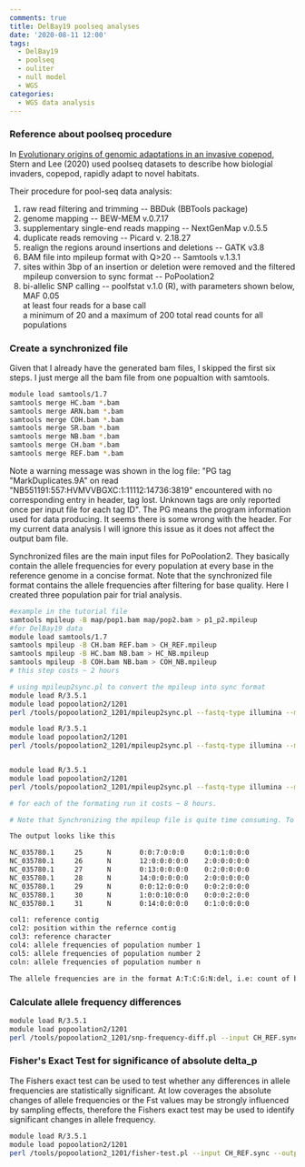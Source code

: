```yaml
---
comments: true
title: DelBay19 poolseq analyses
date: '2020-08-11 12:00'
tags:
  - DelBay19
  - poolseq
  - ouliter
  - null model
  - WGS
categories:
  - WGS data analysis
---
```


### Reference about poolseq procedure

In [Evolutionary origins of genomic adaptations in an invasive copepod](https://www.nature.com/articles/s41559-020-1201-y), Stern and Lee (2020) used poolseq datasets to describe how biologial invaders, copepod, rapidly adapt to novel habitats. 

Their procedure for pool-seq data analysis:

1) raw read filtering and trimming -- BBDuk (BBTools package)    
2) genome mapping -- BEW-MEM v.0.7.17    
3) supplementary single-end reads mapping -- NextGenMap v.0.5.5    
4) duplicate reads removing -- Picard v. 2.18.27    
5) realign the regions around insertions and deletions -- GATK v3.8    
6) BAM file into mpileup format with Q>20 -- Samtools v.1.3.1    
7) sites within 3bp of an insertion or deletion were removed and the filtered mpileup conversion to sync format -- PoPoolation2    
8) bi-allelic SNP calling -- poolfstat v.1.0 (R), with parameters shown below,     
   MAF 0.05    
   at least four reads for a base call    
   a minimum of 20 and a maximum of 200 total read counts for all populations    

### Create a synchronized file

Given that I already have the generated bam files, I skipped the first six steps. I just merge all the bam file from one popualtion with samtools.

```sh
module load samtools/1.7
samtools merge HC.bam *.bam
samtools merge ARN.bam *.bam
samtools merge COH.bam *.bam
samtools merge SR.bam *.bam
samtools merge NB.bam *.bam
samtools merge CH.bam *.bam
samtools merge REF.bam *.bam
```

Note a warning message was shown in the log file: "PG tag "MarkDuplicates.9A" on read "NB551191:557:HVMVVBGXC:1:11112:14736:3819" encountered with no corresponding entry in header, tag lost. Unknown tags are only reported once per input file for each tag ID". The PG means the program information used for data producing. It seems there is some wrong with the header. For my current data analysis I will ignore this issue as it does not affect the output bam file. 

Synchronized files are the main input files for PoPoolation2. They basically contain the allele frequencies for every population at every base in the reference genome in a concise format. Note that the synchronized file format contains the allele frequencies after filtering for base quality. Here I created three population pair for trial analysis.

```sh 
#example in the tutorial file
samtools mpileup -B map/pop1.bam map/pop2.bam > p1_p2.mpileup
#for DelBay19 data
module load samtools/1.7
samtools mpileup -B CH.bam REF.bam > CH_REF.mpileup
samtools mpileup -B HC.bam NB.bam > HC_NB.mpileup
samtools mpileup -B COH.bam NB.bam > COH_NB.mpileup
# this step costs ~ 2 hours

# using mpileup2sync.pl to convert the mpileup into sync format
module load R/3.5.1
module load popoolation2/1201
perl /tools/popoolation2_1201/mpileup2sync.pl --fastq-type illumina --min-qual 20 --input CH_REF.mpileup --output CH_REF.sync

module load R/3.5.1
module load popoolation2/1201
perl /tools/popoolation2_1201/mpileup2sync.pl --fastq-type illumina --min-qual 20 --input COH_NB.mpileup --output COH_NB.sync


module load R/3.5.1
module load popoolation2/1201
perl /tools/popoolation2_1201/mpileup2sync.pl --fastq-type illumina --min-qual 20 --input HC_NB.mpileup --output HC_NB.sync

# for each of the formating run it costs ~ 8 hours.

# Note that Synchronizing the mpileup file is quite time consuming. To remove this bottleneck they implemented 'mpileup2sync' in Java multi-threading which is about 78x faster as the implementation in perl. However this option does not produce the right sync format file. May need further trial.

The output looks like this

NC_035780.1     25      N       0:0:7:0:0:0     0:0:1:0:0:0
NC_035780.1     26      N       12:0:0:0:0:0    2:0:0:0:0:0
NC_035780.1     27      N       0:13:0:0:0:0    0:2:0:0:0:0
NC_035780.1     28      N       14:0:0:0:0:0    2:0:0:0:0:0
NC_035780.1     29      N       0:0:12:0:0:0    0:0:2:0:0:0
NC_035780.1     30      N       1:0:0:10:0:0    0:0:0:2:0:0
NC_035780.1     31      N       0:14:0:0:0:0    0:1:0:0:0:0

col1: reference contig
col2: position within the refernce contig
col3: reference character
col4: allele frequencies of population number 1
col5: allele frequencies of population number 2
coln: allele frequencies of population number n

The allele frequencies are in the format A:T:C:G:N:del, i.e: count of bases 'A', count of bases 'T',... and deletion count in the end (character '*' in the mpileup)
```

### Calculate allele frequency differences

```sh
module load R/3.5.1
module load popoolation2/1201
perl /tools/popoolation2_1201/snp-frequency-diff.pl --input CH_REF.sync --output-prefix CH_REF1 --min-count 2 --min-coverage 5 --max-coverage 200
```

### Fisher's Exact Test for significance of absolute delta_p

The Fishers exact test can be used to test whether any differences in allele frequencies are statistically significant. At low coverages the absolute changes of allele frequencies or the Fst values may be strongly influenced by sampling effects, therefore the Fishers exact test may be used to identify significant changes in allele frequency.

```sh
module load R/3.5.1
module load popoolation2/1201
perl /tools/popoolation2_1201/fisher-test.pl --input CH_REF.sync --output CH_REF1.fet --min-count 2 --min-coverage 5 --max-coverage 200 --suppress-noninformative
```
